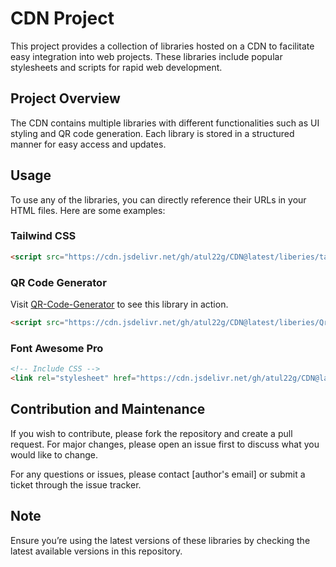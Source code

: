 # CDN Project

This project provides a collection of libraries hosted on a CDN to facilitate easy integration into web projects. These libraries include popular stylesheets and scripts for rapid web development.

## Project Overview

The CDN contains multiple libraries with different functionalities such as UI styling and QR code generation. Each library is stored in a structured manner for easy access and updates.

## Usage

To use any of the libraries, you can directly reference their URLs in your HTML files. Here are some examples:

### Tailwind CSS
```html
<script src="https://cdn.jsdelivr.net/gh/atul22g/CDN@latest/liberies/tailwindcss%403.4.10/min.js"></script>
```

### QR Code Generator
Visit [QR-Code-Generator](https://atul22g-qr-code-generator.netlify.app) to see this library in action.
```html
<script src="https://cdn.jsdelivr.net/gh/atul22g/CDN@latest/liberies/QrCode%401.0.0/min.js"></script>
```

### Font Awesome Pro
```html
<!-- Include CSS -->
<link rel="stylesheet" href="https://cdn.jsdelivr.net/gh/atul22g/CDN@latest/liberies/FontAwesome6Pro@6.2.0/css/all.min.css">
```

## Contribution and Maintenance

If you wish to contribute, please fork the repository and create a pull request. For major changes, please open an issue first to discuss what you would like to change.

For any questions or issues, please contact [author's email] or submit a ticket through the issue tracker.

## Note

Ensure you’re using the latest versions of these libraries by checking the latest available versions in this repository.
